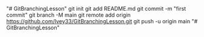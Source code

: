 "# GitBranchingLesson"  git init git add README.md git commit -m "first commit" git branch -M main git remote add origin https://github.com/Ivey33/GitBranchingLesson.git git push -u origin main
"# GitBranchingLesson" 
